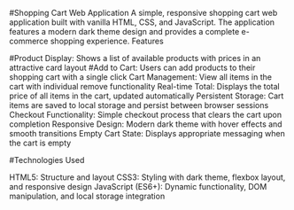 #Shopping Cart Web Application
A simple, responsive shopping cart web application built with vanilla HTML, CSS, and JavaScript. The application features a modern dark theme design and provides a complete e-commerce shopping experience.
Features

#Product Display: 
Shows a list of available products with prices in an attractive card layout
#Add to Cart: Users can add products to their shopping cart with a single click
Cart Management: View all items in the cart with individual remove functionality
Real-time Total: Displays the total price of all items in the cart, updated automatically
Persistent Storage: Cart items are saved to local storage and persist between browser sessions
Checkout Functionality: Simple checkout process that clears the cart upon completion
Responsive Design: Modern dark theme with hover effects and smooth transitions
Empty Cart State: Displays appropriate messaging when the cart is empty

#Technologies Used

HTML5: Structure and layout
CSS3: Styling with dark theme, flexbox layout, and responsive design
JavaScript (ES6+): Dynamic functionality, DOM manipulation, and local storage integration